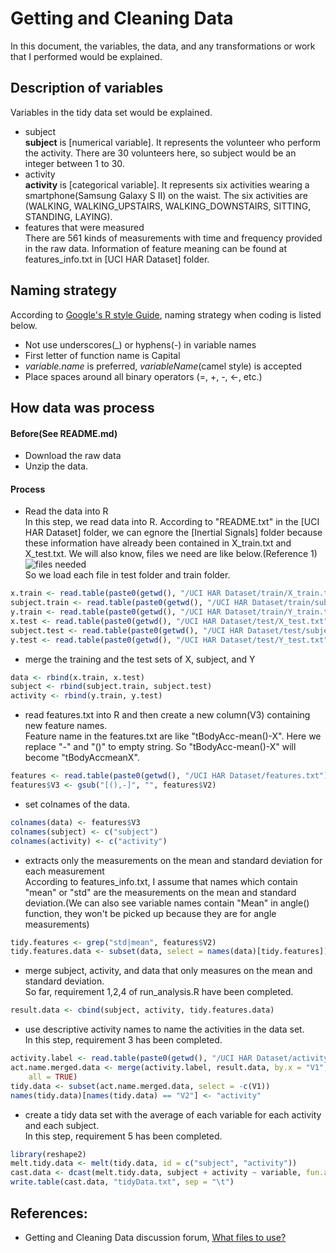 Getting and Cleaning Data
========================================================

In this document, the variables, the data, and any transformations or work that I performed would be explained.

## Description of variables
  Variables in the tidy data set would be explained.  
- subject  
  **subject** is [numerical variable]. It represents the volunteer who perform the activity. There are 30 volunteers here, so subject would be an integer between 1 to 30. 
- activity  
  **activity** is [categorical variable]. It represents six activities wearing a smartphone(Samsung Galaxy S II) on the waist. The six activities are (WALKING, WALKING\_UPSTAIRS, WALKING\_DOWNSTAIRS, SITTING, STANDING, LAYING).  
- features that were measured  
  There are 561 kinds of measurements with time and frequency provided in the raw data. Information of feature meaning can be found at features_info.txt in [UCI HAR Dataset] folder.

## Naming strategy
According to [Google's R style Guide](https://google-styleguide.googlecode.com/svn/trunk/Rguide.xml#identifiers), naming strategy when coding is listed below.  
- Not use underscores(_) or hyphens(-) in variable names
- First letter of function name is Capital
- *variable.name* is preferred, *variableName*(camel style) is accepted
- Place spaces around all binary operators (=, +, -, <-, etc.)

## How data was process
#### Before(See README.md)
- Download the raw data
- Unzip the data.

#### Process
- Read the data into R  
In this step, we read data into R. According to "README.txt" in the [UCI HAR Dataset] folder, we can egnore the [Inertial Signals] folder because these information have already been contained in X\_train.txt and X\_test.txt. We will also know, files we need are like below.(Reference 1)
![files needed](https://coursera-forum-screenshots.s3.amazonaws.com/d3/2e01f0dc7c11e390ad71b4be1de5b8/Slide2.png)  
So we load each file in test folder and train folder.  

```r
x.train <- read.table(paste0(getwd(), "/UCI HAR Dataset/train/X_train.txt"))
subject.train <- read.table(paste0(getwd(), "/UCI HAR Dataset/train/subject_train.txt"))
y.train <- read.table(paste0(getwd(), "/UCI HAR Dataset/train/Y_train.txt"))
x.test <- read.table(paste0(getwd(), "/UCI HAR Dataset/test/X_test.txt"))
subject.test <- read.table(paste0(getwd(), "/UCI HAR Dataset/test/subject_test.txt"))
y.test <- read.table(paste0(getwd(), "/UCI HAR Dataset/test/Y_test.txt"))
```

- merge the training and the test sets of X, subject, and Y

```r
data <- rbind(x.train, x.test)
subject <- rbind(subject.train, subject.test)
activity <- rbind(y.train, y.test)
```

- read features.txt into R and then create a new column(V3) containing new feature names.  
Feature name in the features.txt are like "tBodyAcc-mean()-X". Here we replace "-" and "()" to empty string. So "tBodyAcc-mean()-X" will become "tBodyAccmeanX".

```r
features <- read.table(paste0(getwd(), "/UCI HAR Dataset/features.txt"))
features$V3 <- gsub("[(),-]", "", features$V2)
```

- set colnames of the data.

```r
colnames(data) <- features$V3
colnames(subject) <- c("subject")
colnames(activity) <- c("activity")
```

- extracts only the measurements on the mean and standard deviation for each measurement  
According to features_info.txt, I assume that names which contain "mean" or "std" are the measurements on the mean and standard deviation.(We can also see variable names contain "Mean" in angle() function, they won't be picked up because they are for angle measurements)

```r
tidy.features <- grep("std|mean", features$V2)
tidy.features.data <- subset(data, select = names(data)[tidy.features])
```

- merge subject, activity, and data that only measures on the mean and standard deviation.  
So far, requirement 1,2,4 of run_analysis.R have been completed.

```r
result.data <- cbind(subject, activity, tidy.features.data)
```


- use descriptive activity names to name the activities in the data set.  
In this step, requirement 3 has been completed.

```r
activity.label <- read.table(paste0(getwd(), "/UCI HAR Dataset/activity_labels.txt"))
act.name.merged.data <- merge(activity.label, result.data, by.x = "V1", by.y = "activity", 
    all = TRUE)
tidy.data <- subset(act.name.merged.data, select = -c(V1))
names(tidy.data)[names(tidy.data) == "V2"] <- "activity"
```

- create a tidy data set with the average of each variable for each activity and each subject.  
In this step, requirement 5 has been completed.

```r
library(reshape2)
melt.tidy.data <- melt(tidy.data, id = c("subject", "activity"))
cast.data <- dcast(melt.tidy.data, subject + activity ~ variable, fun.aggregate = mean)
write.table(cast.data, "tidyData.txt", sep = "\t")
```



## References:
- Getting and Cleaning Data discussion forum, [What files to use?](https://class.coursera.org/getdata-003/forum/thread?thread_id=90)
